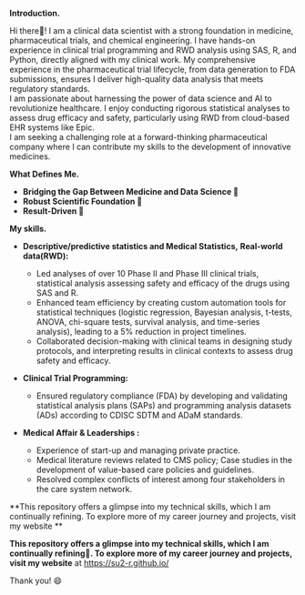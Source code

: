 
<!--
**su2-r/su2-r** is a ✨ _special_ ✨ repository because its `README.md` (this file) appears on your GitHub profile.

Here are some ideas to get you started: -->

**Introduction.**

Hi there👋!
I am a clinical data scientist with a strong foundation in medicine, pharmaceutical trials, and chemical engineering. 
I have hands-on experience in clinical trial programming and RWD analysis using SAS, R, and Python, directly aligned with my clinical work. My comprehensive experience in the pharmaceutical trial lifecycle, from data generation to FDA submissions, ensures I deliver high-quality data analysis that meets regulatory standards.  
I am passionate about harnessing the power of data science and AI to revolutionize healthcare. I enjoy conducting rigorous statistical analyses to assess drug efficacy and safety, particularly using RWD from cloud-based EHR systems like Epic.  
I am seeking a challenging role at a forward-thinking pharmaceutical company where I can contribute my skills to the development of innovative medicines.

**What Defines Me.**

* **Bridging the Gap Between Medicine and Data Science 🌉**   
* **Robust Scientific Foundation 🔬**   
* **Result-Driven 🎯**

**My skills.**

* **Descriptive/predictive statistics and Medical Statistics,** **Real-world data(RWD):**  
  * Led analyses of over 10 Phase II and Phase III clinical trials, statistical analysis assessing safety and efficacy of the drugs using SAS and R.  
  * Enhanced team efficiency by creating custom automation tools for statistical techniques (logistic regression, Bayesian analysis, t-tests, ANOVA, chi-square tests, survival analysis, and time-series analysis), leading to a 5% reduction in project timelines.  
  * Collaborated decision-making with clinical teams in designing study protocols, and interpreting results in clinical contexts to assess drug safety and efficacy.

* **Clinical Trial Programming:**  
  * Ensured regulatory compliance (FDA) by developing and validating statistical analysis plans (SAPs) and programming analysis datasets (ADs) according to CDISC SDTM and ADaM standards.

* **Medical Affair & Leaderships :**  
  * Experience of start-up and managing private practice.  
  * Medical literature reviews related to CMS policy; Case studies in the development of value-based care policies and guidelines.  
  * Resolved complex conflicts of interest among four stakeholders in the care system network.

**This repository offers a glimpse into my technical skills, which I am continually refining. To explore more of my career journey and projects, visit my website **

**This repository offers a glimpse into my technical skills, which I am continually refining🚀. To explore more of my career journey and projects, visit my website** at https://su2-r.github.io/

Thank you!
😄



